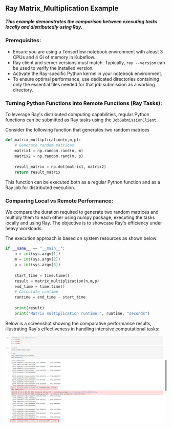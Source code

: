 ## Ray Matrix_Multiplication Example

##### This example demonstrates the comparison between executing tasks locally and distributedly using Ray.

### Prerequisites:
* Ensure you are using a Tensorflow notebook environment with aleast 3 CPUs and 4 Gi of memory in Kubeflow. 
* Ray client and server versions must match. Typically, `ray --version` can be used to verify the installed version. 
* Activate the Ray-specific Python kernel in your notebook environment. 
* To ensure optimal performance, use dedicated directories containing only the essential files needed for that job submission as a working directory.

### Turning Python Functions into Remote Functions (Ray Tasks):
To leverage Ray's distributed computing capabilities, regular Python functions can be submitted as Ray tasks using the `JobSubmissionClient`. 

Consider the following function that generates two random matrices 

```python
def matrix_multiplication(n,m,p):
    # Generate random matrices
    matrix1 = np.random.rand(n, m)
    matrix2 = np.random.rand(m, p)

    result_matrix = np.dot(matrix1, matrix2)
    return result_matrix
```
This function can be executed both as a regular Python function and as a Ray job for distributed execution.

### Comparing Local vs Remote Performance:
We compare the duration required to generate two random matrices and multiply them to each other using numpy package, executing the tasks locally and using Ray. 
The objective is to showcase Ray's efficiency under heavy workloads. 

The execution approach is based on system resources as shown below:
```python
if __name__ == "__main__":
    n = int(sys.argv[1])
    m = int(sys.argv[2])
    p = int(sys.argv[3])

    start_time = time.time()
    result = matrix_multiplication(n,m,p)
    end_time = time.time()
    # Calculate runtime
    runtime = end_time - start_time

    print(result)
    print("Matrix multiplication runtime:", runtime, "seconds")
```

Below is a screenshot showing the comparative performance results, illustrating Ray's effectiveness in handling intensive computational tasks:

![alt text](resources/ray-matrix-multiplication-example-run.png)